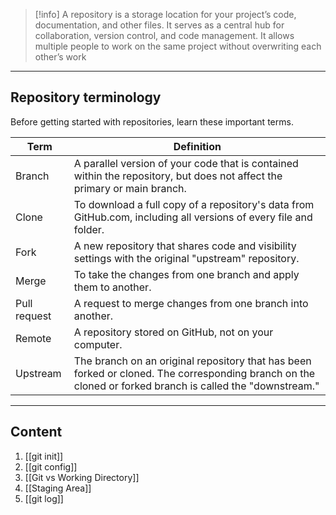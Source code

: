 > [!info]
> A repository is a storage location for your project’s code, documentation, and other files. It serves as a central hub for collaboration, version control, and code management. It allows multiple people to work on the same project without overwriting each other’s work


---
## **Repository terminology**

Before getting started with repositories, learn these important terms.

| **Term**     | **Definition**                                                                                                                                           |
| ------------ | -------------------------------------------------------------------------------------------------------------------------------------------------------- |
| Branch       | A parallel version of your code that is contained within the repository, but does not affect the primary or main branch.                                 |
| Clone        | To download a full copy of a repository's data from GitHub.com, including all versions of every file and folder.                                         |
| Fork         | A new repository that shares code and visibility settings with the original "upstream" repository.                                                       |
| Merge        | To take the changes from one branch and apply them to another.                                                                                           |
| Pull request | A request to merge changes from one branch into another.                                                                                                 |
| Remote       | A repository stored on GitHub, not on your computer.                                                                                                     |
| Upstream     | The branch on an original repository that has been forked or cloned. The corresponding branch on the cloned or forked branch is called the "downstream." |

---

## **Content**

1. [[git init]]
2. [[git config]]
3. [[Git vs Working Directory]]
4. [[Staging Area]]
5. [[git log]]